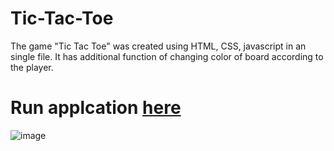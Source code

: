 # Tic-Tac-Toe
The game "Tic Tac Toe" was created using HTML, CSS, javascript in an single file.
It has additional function of changing color of board according to the player.

# Run applcation [here](https://pradeep-1204.github.io/Tic-Tac-Toe/)
![image](https://github.com/MADESH-KUMAR-M/Tic-Tac-Toe/assets/151498809/a056166f-e9fa-4314-a0ee-014982a0d7c6)

